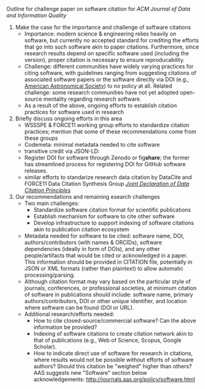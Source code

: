 Outline for challenge paper on software citation for *ACM Journal of Data and Information Quality*

1. Make the case for the importance and challenge of software citations
    - Importance: modern science & engineering relies heavily on software, but currently no accepted standard for crediting the efforts that go into such software akin to paper citations. Furthermore, since research results depend on specific software used (including the version), proper citation is necessary to ensure reproducability. 
    - Challenge: different communities have widely varying practices for citing software, with guidelines ranging from suggesting citations of associated software papers or the software directly via DOI (e.g., [American Astronomical Society](http://journals.aas.org/policy/software.html)) to no policy at all. Related challenge: some research communities have not yet adopted open-source mentality regarding research software.
    - As a result of the above, ongoing efforts to establish citation practices for software used in research
2. Briefly discuss ongoing efforts in this area
    - WSSSPE & FORCE11 working group efforts to standardize citation practices; mention that some of these recommendations come from these groups
    - Codemeta: minimal metadata needed to cite software
    - transitive credit via JSON-LD: 
    - Register DOI for software through Zenodo or fig**share**; the former has streamlined process for registering DOI for GitHub software releases.
    - similar efforts to standarize research data citation by DataCite and FORCE11 Data Citation Synthesis Group [*Joint Declaration of Data Citation Principles*](https://www.force11.org/datacitation)
3. Our recommendations and remaining esearch challenges
    - Two main challenges: 
        * Standardize software citation format for scientific publications
        * Establish mechanism for software to cite other software
        * Develop infrastructure to support indexing of software citations akin to publication citation ecosystem
    - Metadata needed for software to be cited: software name, DOI, authors/contributors (with names & ORCIDs), software dependencies (ideally in form of DOIs), and any other people/artifacts that would be cited or acknowledged in a paper. This information should be provided in CITATION file, potentially in JSON or XML formats (rather than plaintext) to allow automatic processing/parsing.
    - Although citation format may vary based on the particular style of journals, conferences, or professional societies, at minimum citation of software in publications should include: software name, primary authors/contributors, DOI or other unique identifier, and location where software can be found (DOI or URL).
    - Additional research/efforts needed:
        * How to cite closed-source/commercial software? Can the above information be provided?
        * Indexing of software citations to create citation network akin to that of publications (e.g., Web of Science, Scopus, Google Scholar).
        * How to indicate direct use of software for research in citations, where results would not be possible without efforts of software authors? Should this citation be "weighed" higher than others? AAS suggests new "Software" section below acknowledgements: http://journals.aas.org/policy/software.html